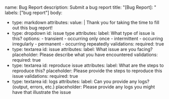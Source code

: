 name: Bug Report 
description: Submit a bug report
title: "[Bug Report]: "
labels: ["bug report"]
body:
  - type: markdown
    attributes:
      value: |
        Thank you for taking the time to fill out this bug report!
  - type: dropdown
    id: issue type
    attributes: 
      label: What type of issue is this? 
      options:
        - transient - occurring only once
        - intermittent - occurring irregularly
        - permanent - occurring repeatedly
    validations:
      required: true
  - type: textarea
    id: issue
    attributes:
      label: What issue are you facing? 
      placeholder: Please describe what you have encountered
    validations:
      required: true
  - type: textarea
    id: reproduce issue
    attributes:
      label: What are the steps to reproduce this? 
      placeholder: Please provide the steps to reproduce this issue
    validations:
      required: true      
  - type: textarea
    id: logs
    attributes:
      label: Can you provide any logs? (output, errors, etc.)
      placeholder: Please provide any logs you might have that illustrate the issue
